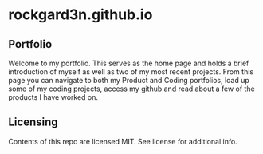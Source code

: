 # rockgard3n.github.io
## Portfolio
Welcome to my portfolio. This serves as the home page and holds a brief introduction of myself as well as two of my most recent projects. From this page you can navigate to both my Product and Coding portfolios, load up some of my coding projects, access my github and read about a few of the products I have worked on. 

## Licensing 
Contents of this repo are licensed MIT. See license for additional info. 
